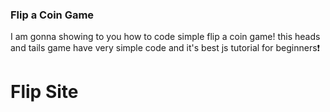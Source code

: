 
### Flip a Coin Game
I am gonna showing to you how to code simple flip a coin game! this heads and tails game have very simple code and it's best js tutorial for beginners❗️

# Flip Site
